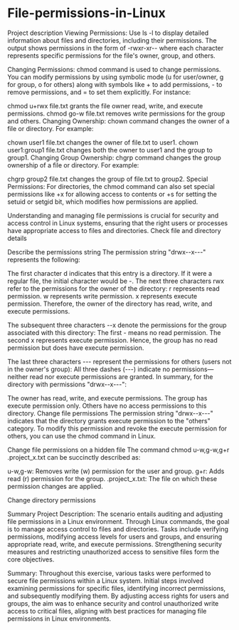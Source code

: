 # File-permissions-in-Linux
Project description
Viewing Permissions: Use ls -l to display detailed information about files and directories, including their permissions. The output shows permissions in the form of -rwxr-xr-- where each character represents specific permissions for the file's owner, group, and others.

Changing Permissions: chmod command is used to change permissions. You can modify permissions by using symbolic mode (u for user/owner, g for group, o for others) along with symbols like + to add permissions, - to remove permissions, and = to set them explicitly. For instance:

chmod u+rwx file.txt grants the file owner read, write, and execute permissions.
chmod go-w file.txt removes write permissions for the group and others.
Changing Ownership: chown command changes the owner of a file or directory. For example:

chown user1 file.txt changes the owner of file.txt to user1.
chown user1:group1 file.txt changes both the owner to user1 and the group to group1.
Changing Group Ownership: chgrp command changes the group ownership of a file or directory. For example:

chgrp group2 file.txt changes the group of file.txt to group2.
Special Permissions: For directories, the chmod command can also set special permissions like +x for allowing access to contents or +s for setting the setuid or setgid bit, which modifies how permissions are applied.

Understanding and managing file permissions is crucial for security and access control in Linux systems, ensuring that the right users or processes have appropriate access to files and directories.
Check file and directory details

Describe the permissions string
The permission string "drwx--x---" represents the following:

The first character d indicates that this entry is a directory. If it were a regular file, the initial character would be -.
The next three characters rwx refer to the permissions for the owner of the directory:
r represents read permission.
w represents write permission.
x represents execute permission.
Therefore, the owner of the directory has read, write, and execute permissions.

The subsequent three characters --x denote the permissions for the group associated with this directory:
The first - means no read permission.
The second x represents execute permission.
Hence, the group has no read permission but does have execute permission.

The last three characters --- represent the permissions for others (users not in the owner's group):
All three dashes (---) indicate no permissions—neither read nor execute permissions are granted.
In summary, for the directory with permissions "drwx--x---":

The owner has read, write, and execute permissions.
The group has execute permission only.
Others have no access permissions to this directory.
Change file permissions
The permission string "drwx--x---" indicates that the directory grants execute permission to the "others" category. To modify this permission and revoke the execute permission for others, you can use the chmod command in Linux.

Change file permissions on a hidden file
The command chmod u-w,g-w,g+r .project_x.txt can be succinctly described as:

u-w,g-w: Removes write (w) permission for the user and group.
g+r: Adds read (r) permission for the group.
.project_x.txt: The file on which these permission changes are applied.

Change directory permissions

Summary
Project Description:
The scenario entails auditing and adjusting file permissions in a Linux environment. Through Linux commands, the goal is to manage access control to files and directories. Tasks include verifying permissions, modifying access levels for users and groups, and ensuring appropriate read, write, and execute permissions. Strengthening security measures and restricting unauthorized access to sensitive files form the core objectives.

Summary:
Throughout this exercise, various tasks were performed to secure file permissions within a Linux system. Initial steps involved examining permissions for specific files, identifying incorrect permissions, and subsequently modifying them. By adjusting access rights for users and groups, the aim was to enhance security and control unauthorized write access to critical files, aligning with best practices for managing file permissions in Linux environments.
